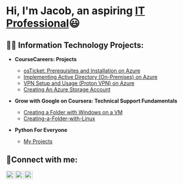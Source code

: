 <h1>Hi, I'm Jacob, an aspiring <a href="https://linkedin.com/in/jacob-andrade-065686140"> IT Professional</a>😃</h1>

<h2>👨‍💻 Information Technology Projects:</h2>

- <b>CourseCareers: Projects</b>
  - [osTicket: Prerequisites and Installation on Azure](https://github.com/andradejacob36/osTicket-Help-Desk-Implementation)
  - [Implementing Active Directory (On-Premises) on Azure](https://github.com/andradejacob36/Implementing-Active-Directory-On-Premises-in-Azure.)
  - [VPN Setup and Usage (Proton VPN) on Azure](https://github.com/andradejacob36/VPN-Setup-and-Usage-Proton-VPN)
  - [Creating An Azure Storage Account](https://github.com/andradejacob36/Creating-An-Azure-Storage-Account)


- <b>Grow with Google on Coursera: Technical Support Fundamentals</b>
  - [Creating a Folder with Windows on a VM](https://github.com/andradejacob36/Creating-a-Folder-with-Windows-on-a-VM)
  - [Creating-a-Folder-with-Linux](https://github.com/andradejacob36/Creating-a-Folder-with-Linux)

- <b>Python For Everyone</b>
  - [My Projects](https://github.com/andradejacob36/Python-for-Everyone)


<h2>🤳Connect with me:</h2>

[<img align="left" alt="Josh | Twitter" width="22px" src="https://cdn.jsdelivr.net/npm/simple-icons@v3/icons/twitter.svg" />][twitter]
[<img align="left" alt="Josh | LinkedIn" width="22px" src="https://cdn.jsdelivr.net/npm/simple-icons@v3/icons/linkedin.svg" />][linkedin]
[<img align="left" alt="Josh | Instagram" width="22px" src="https://cdn.jsdelivr.net/npm/simple-icons@v3/icons/instagram.svg" />][instagram]

[twitter]: https://twitter.com/@andradejacob36
[instagram]: https://www.instagram.com/j_andrade_2019
[linkedin]: https://linkedin.com/in/jacob-andrade-065686140
